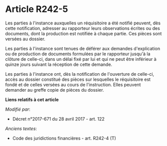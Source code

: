 # Article R242-5

Les parties à l'instance auxquelles un réquisitoire a été notifié peuvent, dès cette notification, adresser au rapporteur
leurs observations écrites ou des documents, dont la production est notifiée à chaque partie. Ces pièces sont versées au
dossier.

Les parties à l'instance sont tenues de déférer aux demandes d'explication ou de production de documents formulées par le
rapporteur jusqu'à la clôture de celle-ci, dans un délai fixé par lui et qui ne peut être inférieur à quinze jours suivant la
réception de cette demande.

Les parties à l'instance ont, dès la notification de l'ouverture de celle-ci, accès au dossier constitué des pièces sur
lesquelles le réquisitoire est fondé et de celles versées au cours de l'instruction. Elles peuvent demander au greffe copie
de pièces du dossier.

**Liens relatifs à cet article**

_Modifié par_:

  - Décret n°2017-671 du 28 avril 2017 - art. 122

_Anciens textes_:

  - Code des juridictions financières - art. R242-4 (T)

